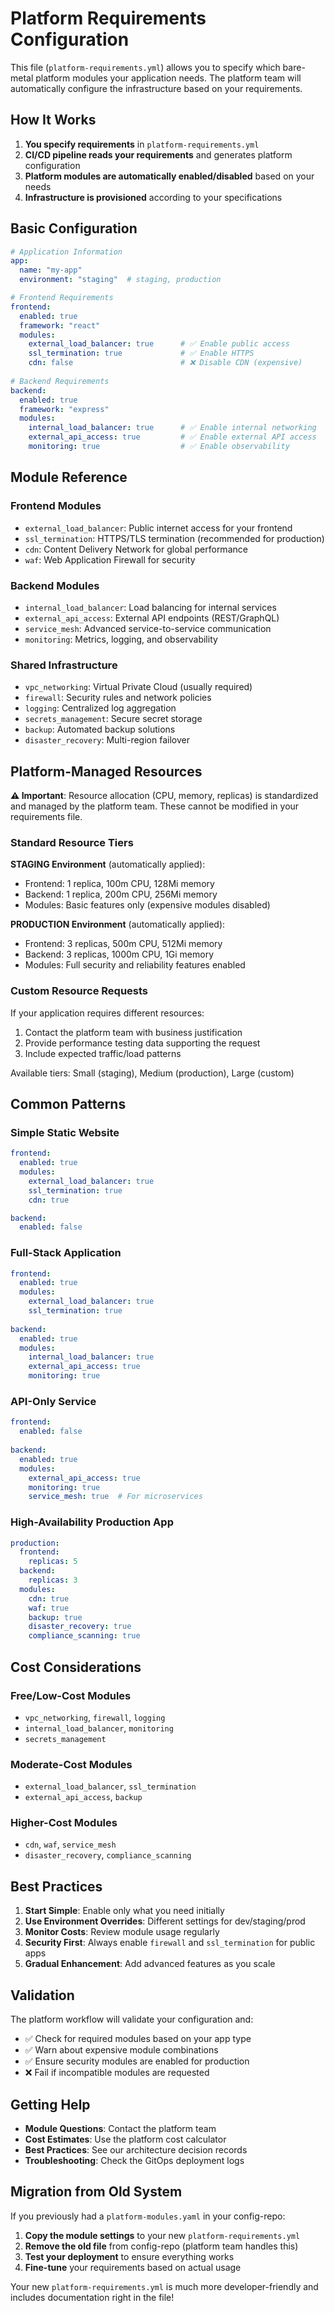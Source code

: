 # Platform Requirements Configuration

This file (`platform-requirements.yml`) allows you to specify which bare-metal platform modules your application needs. The platform team will automatically configure the infrastructure based on your requirements.

## **How It Works**

1. **You specify requirements** in `platform-requirements.yml`
2. **CI/CD pipeline reads your requirements** and generates platform configuration
3. **Platform modules are automatically enabled/disabled** based on your needs
4. **Infrastructure is provisioned** according to your specifications

## **Basic Configuration**

```yaml
# Application Information
app:
  name: "my-app"
  environment: "staging"  # staging, production

# Frontend Requirements
frontend:
  enabled: true
  framework: "react"
  modules:
    external_load_balancer: true      # ✅ Enable public access
    ssl_termination: true             # ✅ Enable HTTPS
    cdn: false                        # ❌ Disable CDN (expensive)
    
# Backend Requirements  
backend:
  enabled: true
  framework: "express"
  modules:
    internal_load_balancer: true      # ✅ Enable internal networking
    external_api_access: true         # ✅ Enable external API access
    monitoring: true                  # ✅ Enable observability
```

## **Module Reference**

### **Frontend Modules**
- `external_load_balancer`: Public internet access for your frontend
- `ssl_termination`: HTTPS/TLS termination (recommended for production)
- `cdn`: Content Delivery Network for global performance
- `waf`: Web Application Firewall for security

### **Backend Modules**
- `internal_load_balancer`: Load balancing for internal services
- `external_api_access`: External API endpoints (REST/GraphQL)
- `service_mesh`: Advanced service-to-service communication
- `monitoring`: Metrics, logging, and observability

### **Shared Infrastructure**
- `vpc_networking`: Virtual Private Cloud (usually required)
- `firewall`: Security rules and network policies
- `logging`: Centralized log aggregation
- `secrets_management`: Secure secret storage
- `backup`: Automated backup solutions
- `disaster_recovery`: Multi-region failover

## **Platform-Managed Resources**

**⚠️ Important**: Resource allocation (CPU, memory, replicas) is standardized and managed by the platform team. These cannot be modified in your requirements file.

### **Standard Resource Tiers**

**STAGING Environment** (automatically applied):
- Frontend: 1 replica, 100m CPU, 128Mi memory
- Backend: 1 replica, 200m CPU, 256Mi memory
- Modules: Basic features only (expensive modules disabled)

**PRODUCTION Environment** (automatically applied):
- Frontend: 3 replicas, 500m CPU, 512Mi memory
- Backend: 3 replicas, 1000m CPU, 1Gi memory
- Modules: Full security and reliability features enabled

### **Custom Resource Requests**

If your application requires different resources:
1. Contact the platform team with business justification
2. Provide performance testing data supporting the request
3. Include expected traffic/load patterns

Available tiers: Small (staging), Medium (production), Large (custom)

## **Common Patterns**

### **Simple Static Website**
```yaml
frontend:
  enabled: true
  modules:
    external_load_balancer: true
    ssl_termination: true
    cdn: true

backend:
  enabled: false
```

### **Full-Stack Application**
```yaml  
frontend:
  enabled: true
  modules:
    external_load_balancer: true
    ssl_termination: true
    
backend:
  enabled: true
  modules:
    internal_load_balancer: true
    external_api_access: true
    monitoring: true
```

### **API-Only Service**
```yaml
frontend:
  enabled: false
  
backend:
  enabled: true
  modules:
    external_api_access: true
    monitoring: true
    service_mesh: true  # For microservices
```

### **High-Availability Production App**
```yaml
production:
  frontend:
    replicas: 5
  backend:
    replicas: 3
  modules:
    cdn: true
    waf: true
    backup: true
    disaster_recovery: true
    compliance_scanning: true
```

## **Cost Considerations**

### **Free/Low-Cost Modules**
- `vpc_networking`, `firewall`, `logging`
- `internal_load_balancer`, `monitoring`
- `secrets_management`

### **Moderate-Cost Modules**
- `external_load_balancer`, `ssl_termination`
- `external_api_access`, `backup`

### **Higher-Cost Modules**
- `cdn`, `waf`, `service_mesh`
- `disaster_recovery`, `compliance_scanning`

## **Best Practices**

1. **Start Simple**: Enable only what you need initially
2. **Use Environment Overrides**: Different settings for dev/staging/prod
3. **Monitor Costs**: Review module usage regularly
4. **Security First**: Always enable `firewall` and `ssl_termination` for public apps
5. **Gradual Enhancement**: Add advanced features as you scale

## **Validation**

The platform workflow will validate your configuration and:
- ✅ Check for required modules based on your app type
- ✅ Warn about expensive module combinations
- ✅ Ensure security modules are enabled for production
- ❌ Fail if incompatible modules are requested

## **Getting Help**

- **Module Questions**: Contact the platform team
- **Cost Estimates**: Use the platform cost calculator
- **Best Practices**: See our architecture decision records
- **Troubleshooting**: Check the GitOps deployment logs

## **Migration from Old System**

If you previously had a `platform-modules.yaml` in your config-repo:

1. **Copy the module settings** to your new `platform-requirements.yml`
2. **Remove the old file** from config-repo (platform team handles this)
3. **Test your deployment** to ensure everything works
4. **Fine-tune** your requirements based on actual usage

Your new `platform-requirements.yml` is much more developer-friendly and includes documentation right in the file!
